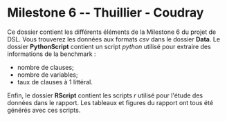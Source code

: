 # Milestone 6 -- Thuillier - Coudray

Ce dossier contient les différents éléments de la Milestone 6 du projet de DSL.
Vous trouverez les données aux formats *csv* dans le dossier **Data**.
Le dossier **PythonScript** contient un script *python* utilisé pour extraire des informations de la benchmark :
* nombre de clauses;
* nombre de variables;
* taux de clauses à 1 littéral.

Enfin, le dossier **RScript** contient les scripts *r* utilisé pour l'étude des données dans le rapport. Les tableaux et figures du rapport ont tous été générés avec ces scripts.